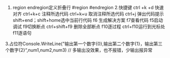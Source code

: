 1. region endregion定义折叠行
    #region
       <!--  可以被折叠的代码 -->
    #endregion
2.快捷键
   ctrl +k +d 快速对齐
   ctrl+k+c 注释所选代码
   ctrl+k+u 取消注释所选代码
   ctrl+j 弹出代码提示
   shift+end；shift+home选中当前行代码
   f6 生成解决方案
   f7查看代码
   f5启动调试
   f9切换断点
   ctrl+shift+f9 删除全部断点
   f10逐过程
   ctrl+f10运行到光标处
   f11逐语句

3.占位符Console.WriteLine("输出第一个数字{0},输出第二个数字{1}，输出第三个数字{2}“,num1,num2,num3)
   // 多输出没效果，也不报错，少输出报异常